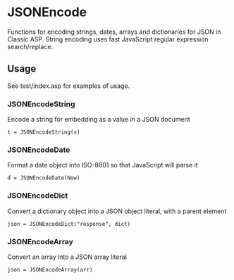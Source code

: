# JSONEncode

Functions for encoding strings, dates, arrays and dictionaries for JSON in Classic ASP. String encoding uses fast JavaScript regular expression search/replace.

## Usage

See test/index.asp for examples of usage.

### JSONEncodeString

Encode a string for embedding as a value in a JSON document

    t = JSONEncodeString(s)

### JSONEncodeDate

Format a date object into ISO-8601 so that JavaScript will parse it

    d = JSONEncodeDate(Now)

### JSONEncodeDict

Convert a dictionary object into a JSON object literal, with a parent element

    json = JSONEncodeDict("response", dict)

### JSONEncodeArray

Convert an array into a JSON array literal

    json = JSONEncodeArray(arr)
